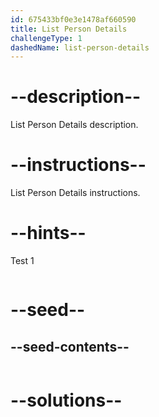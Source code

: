```yaml
---
id: 675433bf0e3e1478af660590
title: List Person Details
challengeType: 1
dashedName: list-person-details
---
```


# --description--

List Person Details description.

# --instructions--

List Person Details instructions.

# --hints--

Test 1

```js

```

# --seed--
## --seed-contents--

```js

```

# --solutions--

```js

```
